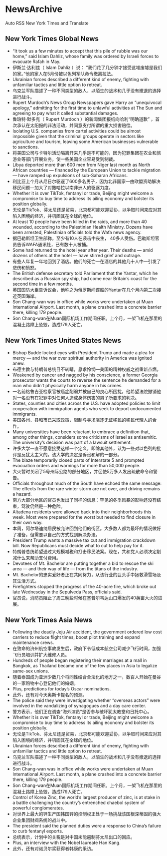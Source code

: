 # NewsArchive
Auto RSS New York Times and Translate

## New York Times Global News
* “It took us a few minutes to accept that this pile of rubble was our home,” said Islam Dahliz, whose family was ordered by Israeli forces to evacuate Rafah in May.
* 伊斯兰·达利兹（ Islam Dahliz ）说： “我们花了几分钟才接受这堆废墟是我们的家。”他的家人在5月份被以色列军队命令撤离拉法。
* Ukrainian forces described a different kind of enemy, fighting with unfamiliar tactics and little option to retreat.
* 乌克兰军队描述了一种不同类型的敌人，以陌生的战术和几乎没有撤退的选择进行战斗。
* Rupert Murdoch’s News Group Newspapers gave Harry an “unequivocal apology,” admitting for the first time to unlawful activities at The Sun and agreeing to pay what it called substantial damages.
* 鲁珀特·默多克（ Rupert Murdoch ）的新闻集团报纸向哈利“明确道歉” ，首次承认在太阳报的非法活动，并同意支付所谓的重大损害赔偿。
* Isolating U.S. companies from cartel activities could be almost impossible given that the criminal groups operate in sectors like agriculture and tourism, leaving some American businesses vulnerable to sanctions.
* 将美国公司与卡特尔活动隔离开来几乎是不可能的，因为犯罪集团在农业和旅游业等部门开展业务，使一些美国企业容易受到制裁。
* Libya deported more than 600 men from Niger last month as North African countries — financed by the European Union to tackle migration — have ramped up expulsions of sub-Saharan Africans.
* 利比亚上个月从尼日尔驱逐了600多名男子，因为北非国家—由欧盟资助解决移民问题—加大了对撒哈拉以南非洲人的驱逐力度。
* Whether it is over TikTok, fentanyl or trade, Beijing might welcome a compromise to buy time to address its ailing economy and bolster its position globally.
* 无论是TikTok、芬太尼还是贸易，北京都可能欢迎妥协，以争取时间来应对其陷入困境的经济，并巩固其在全球的地位。
* At least 10 people have been killed in the raids, and more than 40 wounded, according to the Palestinian Health Ministry. Dozens have been arrested, Palestinian officials told the Wafa news agency.
* 据巴勒斯坦卫生部称，至少有10人在袭击中丧生， 40多人受伤。巴勒斯坦官员告诉WAFA通讯社，已有数十人被捕。
* Some had returned to the hotel year after year. Their deaths — amid dozens of others at the hotel — have stirred grief and outrage.
* 有些人年复一年地回到了酒店。他们的死亡—在酒店的其他几十人中—引发了悲伤和愤怒。
* The British defense secretary told Parliament that the Yantar, which he described as a Russian spy ship, had come near Britain’s coast for the second time in a few months.
* 英国国防大臣告诉议会，他称之为俄罗斯间谍船的Yantar在几个月内第二次接近英国海岸。
* Son Chang-wan was in office while works were undertaken at Muan International Airport. Last month, a plane crashed into a concrete barrier there, killing 179 people.
* Son Chang-wan在Muan国际机场工作期间任职。上个月，一架飞机在那里的混凝土路障上坠毁，造成179人死亡。

## New York Times United States News
* Bishop Budde locked eyes with President Trump and made a plea for mercy — and the war over spiritual authority in America was ignited anew.
* 布德主教与特朗普总统目不转睛，恳求怜悯—美国的精神权威之战重新点燃。
* Weakened by cancer and nagged by his conscience, a former Georgia prosecutor wants the courts to reverse the sentence he demanded for a man who didn’t physically harm anyone in his crimes.
* 一名前格鲁吉亚检察官被癌症削弱并被自己的良心所困扰，他希望法院撤销他对一名没有在犯罪中对任何人造成身体伤害的男子所要求的判决。
* States, counties and cities across the U.S. have adopted policies to limit cooperation with immigration agents who seek to deport undocumented immigrants.
* 美国各州、县和市已采取政策，限制与寻求驱逐无证移民的移民代理人的合作。
* Many universities have been reluctant to embrace a definition that, among other things, considers some criticisms of Israel as antisemitic. The university’s decision was part of a lawsuit settlement.
* 许多大学一直不愿意接受这样一个定义，即除其他外，认为一些对以色列的批评是反犹太主义的。该大学的决定是诉讼和解的一部分。
* The blaze temporarily closed parts of Interstate 5 and prompted evacuation orders and warnings for more than 50,000 people.
* 大火暂时关闭了5号州际公路的部分地区，并促使5万多人发出疏散命令和警告。
* Officials throughout much of the South have echoed the same message: The effects from the rare winter storm are not over, and driving remains a hazard.
* 南方大部分地区的官员也发出了同样的信息：罕见的冬季风暴的影响还没有结束，驾驶仍然是一种危险。
* Altadena residents were allowed back into their neighborhoods this week. Most were prepared for the worst but needed to find closure in their own way.
* 本周，阿尔塔迪纳居民被允许回到他们的街区。大多数人都为最坏的情况做好了准备，但需要以自己的方式找到解决办法。
* President Trump wants a massive tax cut and immigration crackdown bill. Now Republicans must decide what to cut to help pay for it.
* 特朗普总统希望通过大规模减税和打击移民法案。现在，共和党人必须决定削减什么来帮助支付费用。
* Devotees of Mt. Bachelor are putting together a bid to rescue the ski area — and their way of life — from the titans of the industry.
* Mt. Bachelor的忠实爱好者正在共同努力，从该行业的巨头手中拯救滑雪场及其生活方式。
* Firefighters stopped the progress of the 40-acre fire, which broke out late Wednesday in the Sepulveda Pass, officials said.
* 官员说，消防员阻止了周三晚些时候在塞普尔韦达山口爆发的40英亩大火的进展。

## New York Times Asia News
* Following the deadly Jeju Air accident, the government ordered low cost carriers to reduce flight times, boost pilot training and expand maintenance crews.
* 在致命的济州航空事故发生后，政府下令低成本航空公司减少飞行时间，加强飞行员培训并扩大维修人员。
* Hundreds of people began registering their marriages at a mall in Bangkok, as Thailand became one of the few places in Asia to legalize same-sex unions.
* 随着泰国成为亚洲少数几个将同性结合合法化的地方之一，数百人开始在曼谷的一家购物中心登记他们的婚姻。
* Plus, predictions for today’s Oscar nominations.
* 此外，还有对今天奥斯卡提名的预测。
* The police said they were investigating whether “overseas actors” were involved in the vandalizing of synagogues and a day care center.
* 警方表示，他们正在调查“海外演员”是否参与破坏犹太教堂和日托中心。
* Whether it is over TikTok, fentanyl or trade, Beijing might welcome a compromise to buy time to address its ailing economy and bolster its position globally.
* 无论是TikTok、芬太尼还是贸易，北京都可能欢迎妥协，以争取时间来应对其陷入困境的经济，并巩固其在全球的地位。
* Ukrainian forces described a different kind of enemy, fighting with unfamiliar tactics and little option to retreat.
* 乌克兰军队描述了一种不同类型的敌人，以陌生的战术和几乎没有撤退的选择进行战斗。
* Son Chang-wan was in office while works were undertaken at Muan International Airport. Last month, a plane crashed into a concrete barrier there, killing 179 people.
* Son Chang-wan在Muan国际机场工作期间任职。上个月，一架飞机在那里的混凝土路障上坠毁，造成179人死亡。
* Control of Korea Zinc, the world’s largest producer of zinc, is at stake in a battle challenging the country’s entrenched chaebol system of powerful conglomerates.
* 对世界上最大的锌生产国韩国锌的控制权正处于一场挑战该国根深蒂固的强大企业集团财阀系统的战斗中。
* The president said the planned duties were a response to China’s failure to curb fentanyl exports.
* 总统表示，计划中的关税是对中国未能遏制芬太尼出口的回应。
* Plus, an interview with the Nobel laureate Han Kang.
* 此外，还有对诺贝尔奖获得者韩康的采访。

